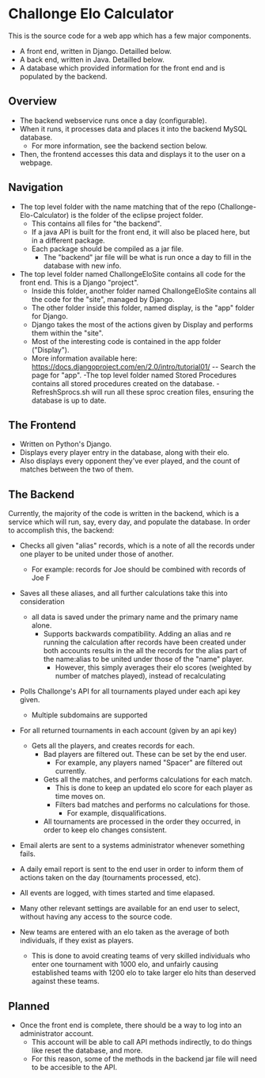 # Challonge Elo Calculator
This is the source code for a web app which has a few major components.
- A front end, written in Django. Detailled below.
- A back end, written in Java. Detailled below.
- A database which provided information for the front end and is populated by the backend.

## Overview
- The backend webservice runs once a day (configurable).
- When it runs, it processes data and places it into the backend MySQL database.
  - For more information, see the backend section below.
- Then, the frontend accesses this data and displays it to the user on a webpage.

## Navigation
- The top level folder with the name matching that of the repo (Challonge-Elo-Calculator) is the folder of the eclipse project folder.
  - This contains all files for "the backend".
  - If a java API is built for the front end, it will also be placed here, but in a different package.
  - Each package should be compiled as a jar file.
	- The "backend" jar file will be what is run once a day to fill in the database with new info.
- The top level folder named ChallongeEloSite contains all code for the front end. This is a Django "project".
  - Inside this folder, another folder named ChallongeEloSite contains all the code for the "site", managed by Django.
  - The other folder inside this folder, named display, is the "app" folder for Django.
  - Django takes the most of the actions given by Display and performs them within the "site".
  - Most of the interesting code is contained in the app folder ("Display").
  - More information available here: https://docs.djangoproject.com/en/2.0/intro/tutorial01/ -- Search the page for "app".
-The top level folder named Stored Procedures contains all stored procedures created on the database.
  -RefreshSprocs.sh will run all these sproc creation files, ensuring the database is up to date.
  

## The Frontend
- Written on Python's Django.
- Displays every player entry in the database, along with their elo.
- Also displays every opponent they've ever played, and the count of matches between the two of them.

## The Backend
Currently, the majority of the code is written in the backend, which is a service which will run, say, every day, and
populate the database. In order to accomplish this, the backend:
- Checks all given "alias" records, which is a note of all the records under one player to be united under those of another.
  - For example: records for Joe should be combined with records of Joe F
- Saves all these aliases, and all further calculations take this into consideration
  - all data is saved under the primary name and the primary name alone.
	- Supports backwards compatibility. Adding an alias and re running the calculation after records have been created
	  under both accounts results in the all the records for the alias part of the name:alias to be united under those
	  of the "name" player.
	  - However, this simply averages their elo scores (weighted by number of matches played), instead of recalculating
- Polls Challonge's API for all tournaments played under each api key given.
  - Multiple subdomains are supported
- For all returned tournaments in each account (given by an api key)
  - Gets all the players, and creates records for each.
	- Bad players are filtered out. These can be set by the end user.
	  - For example, any players named "Spacer" are filtered out currently.
	- Gets all the matches, and performs calculations for each match.
	  - This is done to keep an updated elo score for each player as time moves on.
	  - Filters bad matches and performs no calculations for those.
	    - For example, disqualifications.
	- All tournaments are processed in the order they occurred, in order to keep elo changes consistent.
	
- Email alerts are sent to a systems administrator whenever something fails.
- A daily email report is sent to the end user in order to inform them of actions taken on the day (tournaments processed, etc).
- All events are logged, with times started and time elapased.
- Many other relevant settings are available for an end user to select, without having any access to the source code.
- New teams are entered with an elo taken as the average of both individuals, if they exist as players.
  - This is done to avoid creating teams of very skilled individuals who enter one tournament with 1000 elo, and unfairly
    causing established teams with 1200 elo to take larger elo hits than deserved against these teams.

## Planned
- Once the front end is complete, there should be a way to log into an administrator account.
  - This account will be able to call API methods indirectly, to do things like reset the database, and more.
  - For this reason, some of the methods in the backend jar file will need to be accesible to the API.